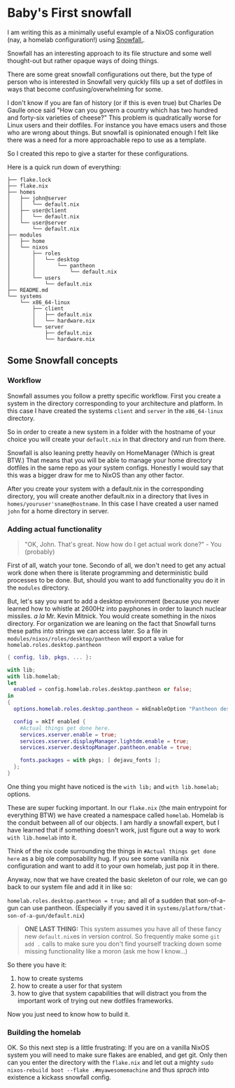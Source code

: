 # Baby's First snowfall
I am writing this as a minimally useful example of a NixOS configuration (nay, a homelab configuration!) using [Snowfall.](https://snowfall.org/guides/lib/quickstart/).

Snowfall has an interesting approach to its file structure and some well thought-out but rather opaque ways of doing things.

There are some great snowfall configurations out there, but the type of person who is interested in Snowfall very quickly fills up a set of dotfiles in ways that become confusing/overwhelming for some.

I don't know if you are fan of history (or if this is even true) but Charles De Gaulle once said "How can you govern a country which has two hundred and forty-six varieties of cheese?" This problem is quadratically worse for Linux users and their dotfiles. For instance you have emacs users and those who are wrong about things. But snowfall is opinionated enough I felt like there was a need for a more approachable repo to use as a template. 

So I created this repo to give a starter for these configurations.

Here is a quick run down of everything:
```
├── flake.lock
├── flake.nix
├── homes
│   ├── john@server
│   │   └── default.nix
│   ├── user@client
│   │   └── default.nix
│   └── user@server
│       └── default.nix
├── modules
│   ├── home
│   └── nixos
│       ├── roles
│       │   └── desktop
│       │       └── pantheon
│       │           └── default.nix
│       └── users
│           └── default.nix
├── README.md
└── systems
    └── x86_64-linux
        ├── client
        │   ├── default.nix
        │   └── hardware.nix
        └── server
            ├── default.nix
            └── hardware.nix
```

## Some Snowfall concepts
### Workflow
Snowfall assumes you follow a pretty specific workflow. First you create a system in the directory corresponding to your architecture and platform. In this case I have created the systems `client` and `server` in the `x86_64-linux` directory. 

So in order to create a new system in a folder with the hostname of your choice you will create your `default.nix` in that directory and run from there.

Snowfall is also leaning pretty heavily on HomeManager (Which is great BTW.) That means that you will be able to manage your home directory dotfiles in the same repo as your system configs. Honestly I would say that this was a bigger draw for me to NixOS than any other factor.  

After you create your system with a default.nix in the corresponding directory, you will create another default.nix in a directory that lives in `homes/youruser'sname@hostname`. In this case I have created a user named `john` for a home directory in server.

### Adding actual functionality
>"OK, John. That's great. Now how do I get actual work done?" - You (probably)

First of all, watch your tone. Secondo of all, we don't need to get any actual work done when there is literate programming and deterministic build processes to be done. But, should you want to add functionality you do it in the `modules` directory. 

But, let's say you want to add a desktop environment (because you never learned how to whistle at 2600Hz into payphones in order to launch nuclear missiles. *a la* Mr. Kevin Mitnick. You would create something in the nixos directory. For organization we are leaning on the fact that Snowfall turns these paths into strings we can access later. So a file in `modules/nixos/roles/desktop/pantheon` will export a value for `homelab.roles.desktop.pantheon`

```nix 
{ config, lib, pkgs, ... }:

with lib;
with lib.homelab;
let
  enabled = config.homelab.roles.desktop.pantheon or false;
in
{
  options.homelab.roles.desktop.pantheon = mkEnableOption "Pantheon desktop environment";

  config = mkIf enabled {
    #Actual things get done here.
    services.xserver.enable = true;
    services.xserver.displayManager.lightdm.enable = true;
    services.xserver.desktopManager.pantheon.enable = true;

    fonts.packages = with pkgs; [ dejavu_fonts ];
  };
}
```

One thing you might have noticed is the `with lib;` and `with lib.homelab;` options.

These are super fucking important. In our `flake.nix` (the main entrypoint for everything BTW) we have created a namespace called `homelab`. Homelab is the conduit between all of our objects. I am hardly a snowfall expert, but I have learned that if something doesn't work, just figure out a way to work `with lib.homelab` into it.

Think of the nix code surrounding the things in `#Actual things get done here` as a big ole composability hug. If you see some vanilla nix configuration and want to add it to your own homelab, just pop it in there.  

Anyway, now that we have created the basic skeleton of our role, we can go back to our system file and add it in like so:


`homelab.roles.desktop.pantheon = true;` and all of a sudden that son-of-a-gun can use pantheon. (Especially if you saved it in `systems/platform/that-son-of-a-gun/default.nix`)

>**ONE LAST THING:** This system assumes you have all of these fancy new `default.nix`es in version control. So frequently make some `git add .` calls to make sure you don't find yourself tracking down some missing functionality like a moron (ask me how I know...)

So there you have it:
1. how to create systems
2. how to create a user for that system 
3. how to give that system capabilities that will distract you from the important work of trying out new dotfiles frameworks.  

Now you just need to know how to build it. 

### Building the homelab

OK. So this next step is a little frustrating: If you are on a vanilla NixOS system you will need to make sure flakes are enabled, and get git. Only then can you enter the directory with the `flake.nix` and let out a mighty `sudo nixos-rebuild boot --flake .#myawesomemachine` and thus *sprach* into existence a kickass snowfall config.


